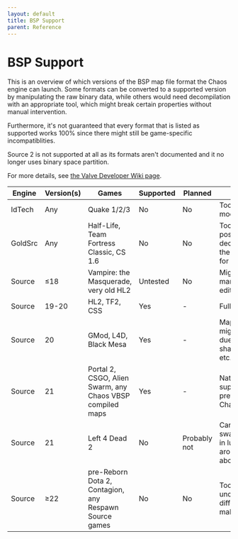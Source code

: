 ```yaml
---
layout: default
title: BSP Support
parent: Reference
---
```


# BSP Support

This is an overview of which versions of the BSP map file format the Chaos
engine can launch. Some formats can be converted to a supported version by
manipulating the raw binary data, while others would need decompilation with an
appropriate tool, which might break certain properties without manual
intervention.

Furthermore, it's not guaranteed that every format that is listed as supported
works 100% since there might still be game-specific incompatiblities.

Source 2 is not supported at all as its formats aren't documented and it no
longer uses binary space partition.

For more details, see
[the Valve Developer Wiki page](https://developer.valvesoftware.com/wiki/Source_BSP_File_Format).

| Engine  | Version(s) | Games                                                     | Supported | Planned      | Details                                                                  |
| ------- | ---------- | --------------------------------------------------------- | --------- | ------------ | ------------------------------------------------------------------------ |
| IdTech  | Any        | Quake 1/2/3                                               | No        | No           | Too different from modern Source                                         |
| GoldSrc | Any        | Half-Life, Team Fortress Classic, CS 1.6                  | No        | No           | Too different. It's possible to decompile, and then recompile for Source |
| Source  | ≤18        | Vampire: the Masquerade, very old HL2                     | Untested  | No           | Might work with manual binary editing                                    |
| Source  | 19-20      | HL2, TF2, CSS                                             | Yes       | -            | Fully supported                                                          |
| Source  | 20         | GMod, L4D, Black Mesa                                     | Yes       | -            | Map loads, parts might be broken due to missing shaders/scripting, etc.  |
| Source  | 21         | Portal 2, CSGO, Alien Swarm, any Chaos VBSP compiled maps | Yes       | -            | Natively supported, preferred for any Chaos game                         |
| Source  | 21         | Left 4 Dead 2                                             | No        | Probably not | Can be fixed by swapping entries in lump headers around, see link above  |
| Source  | ≥22        | pre-Reborn Dota 2, Contagion, any Respawn Source games    | No        | No           | Too many undocumented differences to make it worth                       |
